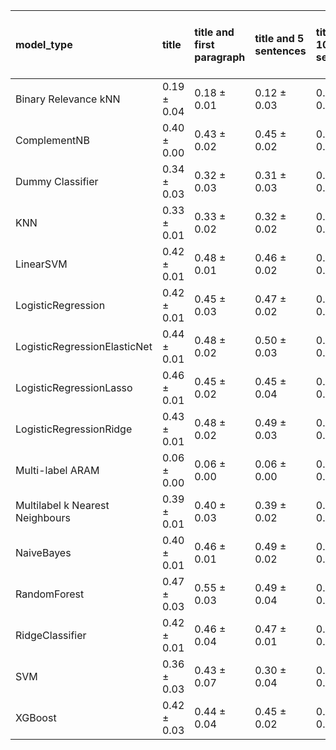 | model_type                      | title           | title and first paragraph   | title and 5 sentences   | title and 10 sentences   | title and first sentence each paragraph   | raw text            |
|:--------------------------------|:----------------|:----------------------------|:------------------------|:-------------------------|:------------------------------------------|:--------------------|
| Binary Relevance kNN            | 0.19 $\pm$ 0.04 | 0.18 $\pm$ 0.01             | 0.12 $\pm$ 0.03         | 0.15 $\pm$ 0.07          | 0.12 $\pm$ 0.05                           | 0.13 $\pm$ 0.06     |
| ComplementNB                    | 0.40 $\pm$ 0.00 | 0.43 $\pm$ 0.02             | 0.45 $\pm$ 0.02         | 0.50 $\pm$ 0.02          | 0.40 $\pm$ 0.03                           | 0.46 $\pm$ 0.02     |
| Dummy Classifier                | 0.34 $\pm$ 0.03 | 0.32 $\pm$ 0.03             | 0.31 $\pm$ 0.03         | 0.31 $\pm$ 0.04          | 0.32 $\pm$ 0.03                           | 0.33 $\pm$ 0.03     |
| KNN                             | 0.33 $\pm$ 0.01 | 0.33 $\pm$ 0.02             | 0.32 $\pm$ 0.02         | 0.32 $\pm$ 0.02          | 0.35 $\pm$ 0.00                           | 0.33 $\pm$ 0.01     |
| LinearSVM                       | 0.42 $\pm$ 0.01 | 0.48 $\pm$ 0.01             | 0.46 $\pm$ 0.02         | 0.51 $\pm$ 0.04          | 0.52 $\pm$ 0.02                           | 0.56 $\pm$ 0.03     |
| LogisticRegression              | 0.42 $\pm$ 0.01 | 0.45 $\pm$ 0.03             | 0.47 $\pm$ 0.02         | 0.51 $\pm$ 0.02          | 0.50 $\pm$ 0.02                           | 0.56 $\pm$ 0.02     |
| LogisticRegressionElasticNet    | 0.44 $\pm$ 0.01 | 0.48 $\pm$ 0.02             | 0.50 $\pm$ 0.03         | 0.57 $\pm$ 0.04          | 0.50 $\pm$ 0.01                           | 0.55 $\pm$ 0.03     |
| LogisticRegressionLasso         | 0.46 $\pm$ 0.01 | 0.45 $\pm$ 0.02             | 0.45 $\pm$ 0.04         | 0.51 $\pm$ 0.03          | 0.48 $\pm$ 0.01                           | 0.51 $\pm$ 0.02     |
| LogisticRegressionRidge         | 0.43 $\pm$ 0.01 | 0.48 $\pm$ 0.02             | 0.49 $\pm$ 0.03         | 0.59 $\pm$ 0.07          | 0.57 $\pm$ 0.04                           | 0.61 $\pm$ 0.07     |
| Multi-label ARAM                | 0.06 $\pm$ 0.00 | 0.06 $\pm$ 0.00             | 0.06 $\pm$ 0.00         | 0.06 $\pm$ 0.00          | 0.06 $\pm$ 0.01                           | 0.06 $\pm$ 0.00     |
| Multilabel k Nearest Neighbours | 0.39 $\pm$ 0.01 | 0.40 $\pm$ 0.03             | 0.39 $\pm$ 0.02         | 0.39 $\pm$ 0.02          | 0.38 $\pm$ 0.02                           | 0.40 $\pm$ 0.02     |
| NaiveBayes                      | 0.40 $\pm$ 0.01 | 0.46 $\pm$ 0.01             | 0.49 $\pm$ 0.02         | 0.51 $\pm$ 0.01          | 0.48 $\pm$ 0.01                           | 0.51 $\pm$ 0.02     |
| RandomForest                    | 0.47 $\pm$ 0.03 | 0.55 $\pm$ 0.03             | 0.49 $\pm$ 0.04         | 0.55 $\pm$ 0.04          | 0.57 $\pm$ 0.04                           | **0.62 $\pm$ 0.06** |
| RidgeClassifier                 | 0.42 $\pm$ 0.01 | 0.46 $\pm$ 0.04             | 0.47 $\pm$ 0.01         | 0.60 $\pm$ 0.07          | 0.56 $\pm$ 0.05                           | 0.60 $\pm$ 0.07     |
| SVM                             | 0.36 $\pm$ 0.03 | 0.43 $\pm$ 0.07             | 0.30 $\pm$ 0.04         | 0.33 $\pm$ 0.05          | 0.31 $\pm$ 0.03                           | 0.31 $\pm$ 0.03     |
| XGBoost                         | 0.42 $\pm$ 0.03 | 0.44 $\pm$ 0.04             | 0.45 $\pm$ 0.02         | 0.49 $\pm$ 0.04          | 0.52 $\pm$ 0.05                           | 0.54 $\pm$ 0.04     |
